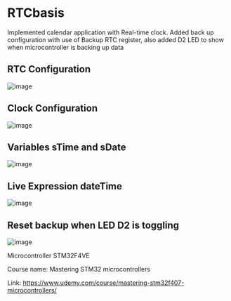# RTCbasis
Implemented calendar application with Real-time clock. Added back up configuration with use of Backup RTC register, also added D2 LED to show when microcontroller is backing up data 

## RTC Configuration 
![image](https://github.com/user-attachments/assets/6d12768a-9193-4c2c-a773-12c65a4d5638)

## Clock Configuration
![image](https://github.com/user-attachments/assets/c18dae68-823e-4c05-915c-a5cc42a0d47a)

## Variables sTime and sDate
![image](https://github.com/user-attachments/assets/0477bb91-b7e0-4318-832d-02abfb704f7b)

## Live Expression dateTime

![image](https://github.com/user-attachments/assets/a80f4860-189c-4c15-8928-cdc45d7d07c1)

## Reset backup when LED D2 is toggling
![image](https://github.com/user-attachments/assets/31bc1906-6dbd-4a1e-a312-931f4c26ea01)


Microcontroller STM32F4VE

Course name: Mastering STM32 microcontrollers

Link: https://www.udemy.com/course/mastering-stm32f407-microcontrollers/
